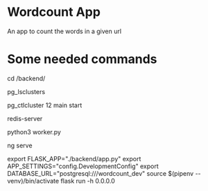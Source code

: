# Wordcount App
An app to count the words in a given url

# Some needed commands
cd /backend/

pg_lsclusters

pg_ctlcluster 12 main start

redis-server

python3 worker.py

ng serve

export FLASK_APP="./backend/app.py"
export APP_SETTINGS="config.DevelopmentConfig"
export DATABASE_URL="postgresql:///wordcount_dev"
source $(pipenv --venv)/bin/activate
flask run -h 0.0.0.0